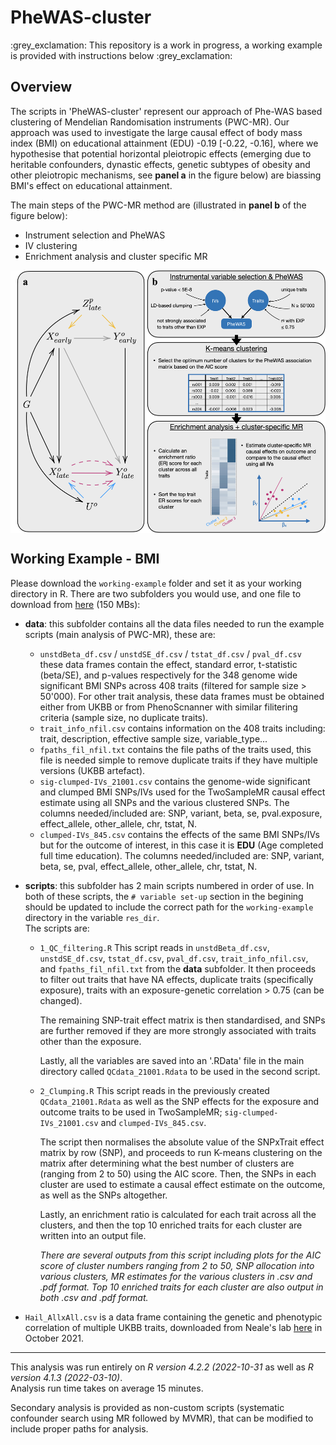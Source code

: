 # PheWAS-cluster

:grey\_exclamation: This repository is a work in progress, a working example is provided with instructions below :grey\_exclamation:

## Overview

The scripts in 'PheWAS-cluster' represent our approach of Phe-WAS based clustering of Mendelian Randomisation instruments (PWC-MR). 
Our approach was used to investigate the large causal effect of body mass index (BMI) on educational attainment (EDU) -0.19 [-0.22, -0.16], where we hypothesise that potential horizontal pleiotropic effects (emerging due to heritable confounders, dynastic effects, genetic subtypes of obesity and other pleiotropic mechanisms, see **panel a** in the figure below) are biassing BMI's effect on educational attainment.

The main steps of the PWC-MR method are (illustrated in **panel b** of the figure below):
- Instrument selection and PheWAS
- IV clustering 
- Enrichment analysis and cluster specific MR
<p align="center">
<img src="misc/DAG_flowgram.jpg" align="center" height=420/>
</p>

## Working Example - BMI

Please download the `working-example` folder and set it as your working directory in R. There are two subfolders you would use, and one file to download from [here](https://drive.google.com/file/d/1KIwu8z2gBr616ZyNgOSQ8tK73AlbDTxL/view?usp=sharing) (150 MBs):
- **data**: this subfolder contains all the data files needed to run the example scripts (main analysis of PWC-MR), these are:
    - `unstdBeta_df.csv` / `unstdSE_df.csv` / `tstat_df.csv` / `pval_df.csv` these data frames contain the effect, standard error, t-statistic (beta/SE), and p-values respectively for the 348 genome wide significant BMI SNPs across 408 traits (filtered for sample size > 50'000). For other trait analysis, these data frames must be obtained either from UKBB or from PhenoScnanner with similar filitering criteria (sample size, no duplicate traits).
    - `trait_info_nfil.csv` contains information on the 408 traits including: trait, description, effective sample size, variable_type...
    - `fpaths_fil_nfil.txt` contains the file paths of the traits used, this file is needed simple to remove duplicate traits if they have multiple versions (UKBB artefact).
    - `sig-clumped-IVs_21001.csv` contains the genome-wide significant and clumped BMI SNPs/IVs used for the TwoSampleMR causal effect estimate using all SNPs and the various clustered SNPs. The columns needed/included are: SNP, variant, beta, se, pval.exposure, effect_allele, other_allele, chr, tstat, N.
    - `clumped-IVs_845.csv` contains the effects of the same BMI SNPs/IVs but for the outcome of interest, in this case it is **EDU** (Age completed full time education). The columns needed/included are: SNP, variant, beta, se, pval, effect_allele, other_allele, chr, tstat, N.
    
- **scripts**: this subfolder has 2 main scripts numbered in order of use. In both of these scripts, the `# variable set-up` section in the begining should be updated to include the correct path for the `working-example` directory in the variable `res_dir`.  
    The scripts are: 
    - `1_QC_filtering.R` This script reads in `unstdBeta_df.csv`, `unstdSE_df.csv`, `tstat_df.csv`, `pval_df.csv`, `trait_info_nfil.csv`, and `fpaths_fil_nfil.txt` from the **data** subfolder. It then proceeds to filter out traits that have NA effects, duplicate traits (specifically exposure), traits with an exposure-genetic correlation > 0.75 (can be changed).
    
      The remaining SNP-trait effect matrix is then standardised, and SNPs are further removed if they are more strongly associated with traits other than the exposure.
      
      Lastly, all the variables are saved into an '.RData' file in the main directory called `QCdata_21001.Rdata` to be used in the second script.
    - `2_Clumping.R` This script reads in the previously created `QCdata_21001.Rdata` as well as the SNP effects for the exposure and outcome traits to be used in TwoSampleMR; `sig-clumped-IVs_21001.csv` and `clumped-IVs_845.csv`.
      
      The script then normalises the absolute value of the SNPxTrait effect matrix by row (SNP), and proceeds to run K-means clustering on the matrix after determining what the best number of clusters are (ranging from 2 to 50) using the AIC score. Then, the SNPs in each cluster are used to estimate a causal effect estimate on the outcome, as well as the SNPs altogether.
    
      Lastly, an enrichment ratio is calculated for each trait across all the clusters, and then the top 10 enriched traits for each cluster are written into an output file. 
      
      _There are several outputs from this script including plots for the AIC score of cluster numbers ranging from 2 to 50, SNP allocation into various clusters, MR estimates for the various clusters in .csv and .pdf format. Top 10 enriched traits for each cluster are also output in both .csv and .pdf format._
    
 - `Hail_AllxAll.csv` is a data frame containing the genetic and phenotypic correlation of multiple UKBB traits, downloaded from Neale's lab [here](https://ukbb-rg.hail.is/rg_browser/) in October 2021. 

------------ 
This analysis was run entirely on _R version 4.2.2 (2022-10-31_ as well as _R version 4.1.3 (2022-03-10)_.  
Analysis run time takes on average 15 minutes.

Secondary analysis is provided as non-custom scripts (systematic confounder search using MR followed by MVMR), that can be modified to include proper paths for analysis. 
    
